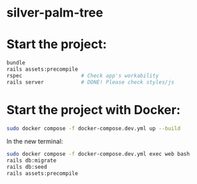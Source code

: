 # silver-palm-tree

# Start the project:
```bash
bundle
rails assets:precompile
rspec                   # Сheck app's workability
rails server            # DONE! Please check styles/js
```

# Start the project with Docker:
```bash
sudo docker compose -f docker-compose.dev.yml up --build
```
In the new terminal:
```bash
sudo docker compose -f docker-compose.dev.yml exec web bash
rails db:migrate
rails db:seed
rails assets:precompile
```
